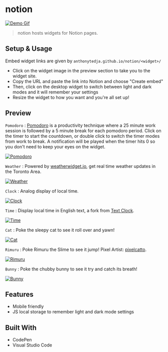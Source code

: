 # notion

[![Demo Gif](assets/demo.gif)](https://www.notion.so/help/embed-and-connect-other-apps)

> notion hosts widgets for Notion pages.

## Setup & Usage

Embed widget links are given by `anthonytedja.github.io/notion/<widget>/`

- Click on the widget image in the preview section to take you to the widget site.
- Copy the URL and paste the link into Notion and choose "Create embed"
- Then, click on the desktop widget to switch between light and dark modes and it will remember your settings
- Resize the widget to how you want and you're all set up!

## Preview

`Pomodoro` : [Pomodoro](https://todoist.com/productivity-methods/pomodoro-technique) is a productivity technique where a 25 minute work session is followed by a 5 minute break for each pomodoro period. Click on the timer to start the countdown, or double click to switch the timer modes from work to break. A notification will be played when the timer hits 0 so you don't need to keep your eyes on the widget.

[![Pomodoro](assets/pomodoro.jpg)](https://anthonytedja.github.io/notion/pomodoro/)

`Weather` : Powered by [weatherwidget.io](https://weatherwidget.io/), get real time weather updates in the Toronto Area.

[![Weather](assets/weather.jpg)](https://anthonytedja.github.io/notion/weather/)

`Clock` : Analog display of local time.

[![Clock](assets/clock.jpg)](https://anthonytedja.github.io/notion/clock/)

`Time` : Display local time in English text, a fork from [Text Clock](https://github.com/searleb/text-clock-chrome).

[![Time](assets/time.jpg)](https://anthonytedja.github.io/notion/time/)

`Cat` : Poke the sleepy cat to see it roll over and yawn!

[![Cat](assets/cat.jpg)](https://anthonytedja.github.io/notion/cat/)

`Rimuru` : Poke Rimuru the Slime to see it jump! Pixel Artist: [pixelcatto](https://www.deviantart.com/pixelcatto/art/Rimuru-Tempest-animation-784802109).

[![Rimuru](assets/rimuru.jpg)](https://anthonytedja.github.io/notion/rimuru/)

`Bunny` : Poke the chubby bunny to see it try and catch its breath!

[![Bunny](assets/bunny.jpg)](https://anthonytedja.github.io/notion/bunny/)

## Features

- Mobile friendly
- JS local storage to remember light and dark mode settings

## Built With

- CodePen
- Visual Studio Code
